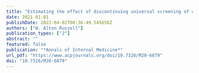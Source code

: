 ```yaml
---
title: "Estimating the effect of discontinuing universal screening of donated blood for Zika virus in the 50 U.S. states"
date: 2021-01-01
publishDate: 2022-04-02T00:36:49.545656Z
authors: ["W. Alton Russell"]
publication_types: ["2"]
abstract: ""
featured: false
publication: "*Annals of Internal Medicine*"
url_pdf: "https://www.acpjournals.org/doi/10.7326/M20-6879"
doi: "10.7326/M20-6879"
---
```


